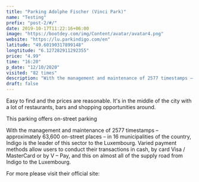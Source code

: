 ```yaml
---
title: "Parking Adolphe Fischer (Vinci Park)"
name: "Testing"
prefix: "post-2/#/"
date: 2019-10-17T11:22:16+06:00
image: "https://bootdey.com/img/Content/avatar/avatar4.png"
website: "https://lu.parkindigo.com/en"
latitude: "49.60190317899148"
longtitude: "6.127282911292355"
price: "4.99"
time: "16:20"
p_date: "12/10/2020"
visited: "82 times"
description: "With the management and maintenance of 2577 timestamps – approximately 63,600 on-street places – in 16 municipalities of the country, Indigo is the leader of this sector to the Luxembourg. Varied payment methods allow users to conduct their transactions in cash, by card Visa / MasterCard or by V – Pay, and this on almost all of the supply road from Indigo to the Luxembourg."
draft: false
---
```


Easy to find and the prices are reasonable. It's in the middle of the city with a lot of restaurants, bars and shopping opportunities around.

This parking offers on-street parking 

With the management and maintenance of 2577 timestamps – approximately 63,600 on-street places – in 16 municipalities of the country, Indigo is the leader of this sector to the Luxembourg. Varied payment methods allow users to conduct their transactions in cash, by card Visa / MasterCard or by V – Pay, and this on almost all of the supply road from Indigo to the Luxembourg.

For more please visit their official site:
